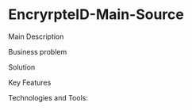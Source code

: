 # EncryrpteID-Main-Source
Main
Description

Business problem

Solution 

Key Features

Technologies and Tools:



